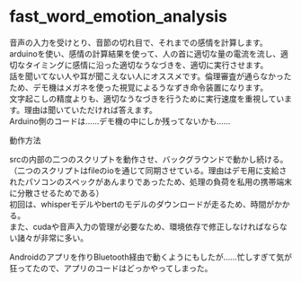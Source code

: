 # fast_word_emotion_analysis

音声の入力を受けとり、音節の切れ目で、それまでの感情を計算します。  
arduinoを使い、感情の計算結果を使って、人の首に適切な量の電流を流し、適切なタイミングに感情に沿った適切なうなづきを、適切に実行させます。  
話を聞いてない人や耳が聞こえない人にオススメです。倫理審査が通らなかったため、デモ機はメガネを使った視覚によるうなずき命令装置になります。  
文字起こしの精度よりも、適切なうなづきを行うために実行速度を重視しています。理由は聞いていただければ答えます。  
Arduino側のコードは……デモ機の中にしか残ってないかも……

動作方法

srcの内部の二つのスクリプトを動作させ、バックグラウンドで動かし続ける。  
（二つのスクリプトはfileのioを通じて同期させている。理由はデモ用に支給されたパソコンのスペックがあんまりであったため、処理の負荷を私用の携帯端末に分散させるためである）  
初回は、whisperモデルやbertのモデルのダウンロードが走るため、時間がかかる。  
また、cudaや音声入力の管理が必要なため、環境依存で修正しなければならない諸々が非常に多い。  

Androidのアプリを作りBluetooth経由で動くようにもしたが……忙しすぎて気が狂ってたので、アプリのコードはどっかやってしまった。

